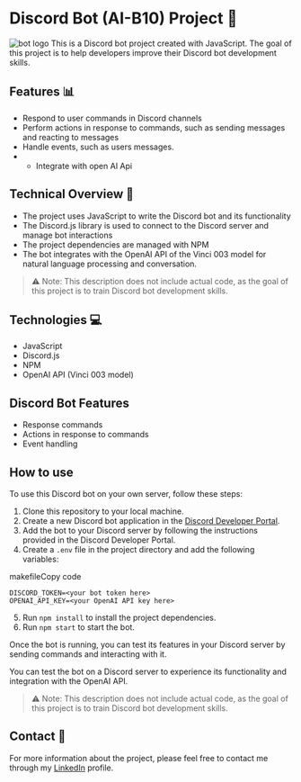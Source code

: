 # Discord Bot (AI-B10) Project 🤖
![bot logo](https://imgur.com/a/Qwr9XW0)
This is a Discord bot project created with JavaScript. The goal of this project is to help developers improve their Discord bot development skills.

## Features 📊

-   Respond to user commands in Discord channels
-   Perform actions in response to commands, such as sending messages and reacting to messages
-   Handle events, such as users messages.
- - Integrate with open AI Api

## Technical Overview 🧐

-   The project uses JavaScript to write the Discord bot and its functionality
-   The Discord.js library is used to connect to the Discord server and manage bot interactions
-   The project dependencies are managed with NPM
-   The bot integrates with the OpenAI API of the Vinci 003 model for natural language processing and conversation.

> ⚠️ Note: This description does not include actual code, as the goal of this project is to train Discord bot development skills.

## Technologies 💻

-   JavaScript
-   Discord.js
-   NPM
-   OpenAI API (Vinci 003 model)

## Discord Bot Features

-   Response commands
-   Actions in response to commands
-   Event handling

## How to use

To use this Discord bot on your own server, follow these steps:

1.  Clone this repository to your local machine.
2.  Create a new Discord bot application in the [Discord Developer Portal](https://discord.com/developers/applications).
3.  Add the bot to your Discord server by following the instructions provided in the Discord Developer Portal.
4.  Create a `.env` file in the project directory and add the following variables:

makefileCopy code

    DISCORD_TOKEN=<your bot token here>
    OPENAI_API_KEY=<your OpenAI API key here>

5.  Run `npm install` to install the project dependencies.
6.  Run `npm start` to start the bot.

Once the bot is running, you can test its features in your Discord server by sending commands and interacting with it.

You can test the bot on a Discord server to experience its functionality and integration with the OpenAI API.

> ⚠️ Note: This description does not include actual code, as the goal of this project is to train Discord bot development skills.

## Contact 💬

For more information about the project, please feel free to contact me through my [LinkedIn](https://www.linkedin.com/in/victor-martins-t/) profile.